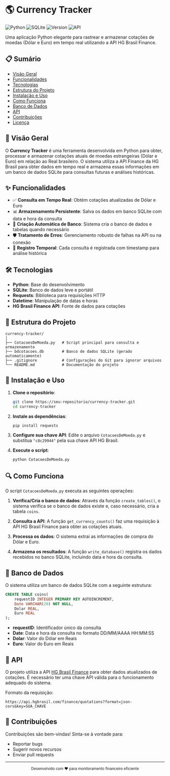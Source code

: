 # 🌎 Currency Tracker 

![Python](https://img.shields.io/badge/Python-3.6+-blue.svg?logo=python&logoColor=white)
![SQLite](https://img.shields.io/badge/SQLite-3-blue.svg?logo=sqlite&logoColor=white)
![Version](https://img.shields.io/badge/Version-1.0.0-informational)
![API](https://img.shields.io/badge/API-HG%20Brasil-orange)

Uma aplicação Python elegante para rastrear e armazenar cotações de moedas (Dólar e Euro) em tempo real utilizando a API HG Brasil Finance.

## 📋 Sumário

- [Visão Geral](#-visão-geral)
- [Funcionalidades](#-funcionalidades)
- [Tecnologias](#-tecnologias)
- [Estrutura do Projeto](#-estrutura-do-projeto)
- [Instalação e Uso](#-instalação-e-uso)
- [Como Funciona](#-como-funciona)
- [Banco de Dados](#-banco-de-dados)
- [API](#-api)
- [Contribuições](#-contribuições)
- [Licença](#-licença)

## 🔭 Visão Geral

O **Currency Tracker** é uma ferramenta desenvolvida em Python para obter, processar e armazenar cotações atuais de moedas estrangeiras (Dólar e Euro) em relação ao Real brasileiro. O sistema utiliza a API Finance da HG Brasil para obter dados em tempo real e armazena essas informações em um banco de dados SQLite para consultas futuras e análises históricas.

## ✨ Funcionalidades

- ✅ **Consulta em Tempo Real**: Obtém cotações atualizadas de Dólar e Euro
- 📊 **Armazenamento Persistente**: Salva os dados em banco SQLite com data e hora da consulta
- 🔄 **Criação Automática de Banco**: Sistema cria o banco de dados e tabelas quando necessário
- 🛡️ **Tratamento de Erros**: Gerenciamento robusto de falhas na API ou na conexão
- 📅 **Registro Temporal**: Cada consulta é registrada com timestamp para análise histórica

## 🛠️ Tecnologias

- **Python**: Base do desenvolvimento
- **SQLite**: Banco de dados leve e portátil
- **Requests**: Biblioteca para requisições HTTP
- **Datetime**: Manipulação de datas e horas
- **HG Brasil Finance API**: Fonte de dados para cotações

## 📁 Estrutura do Projeto

```
currency-tracker/
│
├── CotacoesDeMoeda.py   # Script principal para consulta e armazenamento
├── bdcotacoes.db        # Banco de dados SQLite (gerado automaticamente)
├── .gitignore           # Configurações do Git para ignorar arquivos
└── README.md            # Documentação do projeto
```

## 🚀 Instalação e Uso

1. **Clone o repositório**:
   ```bash
   git clone https://seu-repositorio/currency-tracker.git
   cd currency-tracker
   ```

2. **Instale as dependências**:
   ```bash
   pip install requests
   ```

3. **Configure sua chave API**:
   Edite o arquivo `CotacoesDeMoeda.py` e substitua `"c8c29944"` pela sua chave API HG Brasil.

4. **Execute o script**:
   ```bash
   python CotacoesDeMoeda.py
   ```

## 🔍 Como Funciona

O script `CotacoesDeMoeda.py` executa as seguintes operações:

1. **Verifica/Cria o banco de dados**: Através da função `create_tables()`, o sistema verifica se o banco de dados existe e, caso necessário, cria a tabela `coins`.

2. **Consulta a API**: A função `get_currency_counts()` faz uma requisição à API HG Brasil Finance para obter as cotações atuais.

3. **Processa os dados**: O sistema extrai as informações de compra do Dólar e Euro.

4. **Armazena os resultados**: A função `write_database()` registra os dados recebidos no banco SQLite, incluindo data e hora da consulta.

## 💾 Banco de Dados

O sistema utiliza um banco de dados SQLite com a seguinte estrutura:

```sql
CREATE TABLE coins(
    requestID INTEGER PRIMARY KEY AUTOINCREMENT,
    Date VARCHAR(20) NOT NULL,
    Dolar REAL,
    Euro REAL
);
```

- **requestID**: Identificador único da consulta
- **Date**: Data e hora da consulta no formato DD/MM/AAAA HH:MM:SS
- **Dolar**: Valor do Dólar em Reais
- **Euro**: Valor do Euro em Reais

## 🔌 API

O projeto utiliza a API [HG Brasil Finance](https://hgbrasil.com/status/finance) para obter dados atualizados de cotações. É necessário ter uma chave API válida para o funcionamento adequado do sistema.

Formato da requisição:
```
https://api.hgbrasil.com/finance/quotations?format=json-cors&key=SUA_CHAVE
```

## 👥 Contribuições

Contribuições são bem-vindas! Sinta-se à vontade para:

- Reportar bugs
- Sugerir novos recursos
- Enviar pull requests

---

<div align="center">
  <sub>Desenvolvido com ❤️ para monitoramento financeiro eficiente</sub>
</div>
